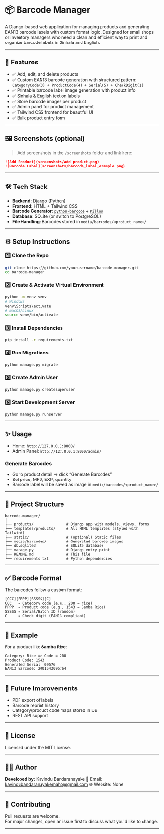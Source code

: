 # 📦 Barcode Manager

A Django-based web application for managing products and generating EAN13 barcode labels with custom format logic. Designed for small shops or inventory managers who need a clean and efficient way to print and organize barcode labels in Sinhala and English.

---

## 🚀 Features

- ✅ Add, edit, and delete products
- ✅ Custom EAN13 barcode generation with structured pattern:  
  `CategoryCode(3) + ProductCode(4) + Serial(5) + CheckDigit(1)`
- ✅ Printable barcode label image generation with product info
- ✅ Sinhala & English text on labels
- ✅ Store barcode images per product
- ✅ Admin panel for product management
- ✅ Tailwind CSS frontend for beautiful UI
- ✅ Bulk product entry form

---

## 🖼️ Screenshots (optional)

> Add screenshots in the `/screenshots` folder and link here:
```md
![Add Product](screenshots/add_product.png)
![Barcode Label](screenshots/barcode_label_example.png)
```

---

## 🛠️ Tech Stack

- **Backend**: Django (Python)
- **Frontend**: HTML + Tailwind CSS
- **Barcode Generator**: [`python-barcode`](https://pypi.org/project/python-barcode/) + [`Pillow`](https://pypi.org/project/Pillow/)
- **Database**: SQLite (or switch to PostgreSQL)
- **File Handling**: Barcodes stored in `media/barcodes/<product_name>/`

---

## ⚙️ Setup Instructions

### 1️⃣ Clone the Repo

```bash
git clone https://github.com/yourusername/barcode-manager.git
cd barcode-manager
```

### 2️⃣ Create & Activate Virtual Environment

```bash
python -m venv venv
# Windows
venv\Scripts\activate
# macOS/Linux
source venv/bin/activate
```

### 3️⃣ Install Dependencies

```bash
pip install -r requirements.txt
```

### 4️⃣ Run Migrations

```bash
python manage.py migrate
```

### 5️⃣ Create Admin User

```bash
python manage.py createsuperuser
```

### 6️⃣ Start Development Server

```bash
python manage.py runserver
```

---

## ✨ Usage

- Home: `http://127.0.0.1:8000/`
- Admin Panel: `http://127.0.0.1:8000/admin/`

### Generate Barcodes
- Go to product detail → click “Generate Barcodes”
- Set price, MFD, EXP, quantity
- Barcode label will be saved as image in `media/barcodes/<product_name>/`

---

## 📁 Project Structure

```
barcode-manager/
│
├── products/               # Django app with models, views, forms
├── templates/products/     # All HTML templates (styled with Tailwind)
├── static/                 # (optional) Static files
├── media/barcodes/         # Generated barcode images
├── db.sqlite3              # SQLite database
├── manage.py               # Django entry point
├── README.md               # This file
└── requirements.txt        # Python dependencies
```

---

## ✅ Barcode Format

The barcodes follow a custom format:

```
[CCC][PPPP][SSSSS][C]
CCC   = Category code (e.g., 200 = rice)
PPPP  = Product code (e.g., 1543 = Samba Rice)
SSSSS = Serial/Batch ID (random)
C     = Check digit (EAN13 compliant)
```

---

## 🧪 Example

For a product like **Samba Rice**:

```text
Category: Rice => Code = 200
Product Code: 1543
Generated Serial: 09576
EAN13 Barcode: 2001543095764
```

---

## 🧠 Future Improvements

- PDF export of labels
- Barcode reprint history
- Category/product code maps stored in DB
- REST API support

---

## 🔐 License

Licensed under the MIT License.

---

## 🙋‍♂️ Author

**Developed by:** Kavindu Bandaranayake
📧 Email: kavindubandaranayakemaho@gmail.com
🌐 Website: None

---

## 🤝 Contributing

Pull requests are welcome.  
For major changes, open an issue first to discuss what you'd like to change.

---
